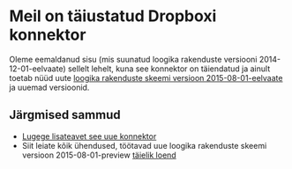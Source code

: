 <properties
    pageTitle="Loogika rakendustes kasutamisega Dropboxi | Microsoft Azure'i rakendust Service"
    description="Kuidas luua ja Dropboxi konnektor või API rakenduse konfigureerimiseks ja kasutamine loogika rakenduse teenuses Azure rakendus"
    authors="msftman"
    manager="erikre"
    editor=""
    services="logic-apps"
    documentationCenter=""/>

<tags
    ms.service="logic-apps"
    ms.workload="integration"
    ms.tgt_pltfrm="na"
    ms.devlang="na"
    ms.topic="article"
    ms.date="04/19/2016"
    ms.author="deonhe"/>

# <a name="weve-improved-the-dropbox-connector"></a>Meil on täiustatud Dropboxi konnektor 

Oleme eemaldanud sisu (mis suunatud loogika rakenduste versiooni 2014-12-01-eelvaate) sellelt lehelt, kuna see konnektor on täiendatud ja ainult toetab nüüd uute [loogika rakenduste skeemi versioon 2015-08-01-eelvaate](./app-service-logic-schema-2015-08-01.md) ja uuemad versioonid. 


## <a name="next-steps"></a>Järgmised sammud    

- [Lugege lisateavet see uue konnektor](../connectors/connectors-create-api-dropbox.md)
- Siit leiate kõik ühendused, töötavad uue loogika rakenduste skeemi versioon 2015-08-01-preview [täielik loend](../connectors/apis-list.md)  